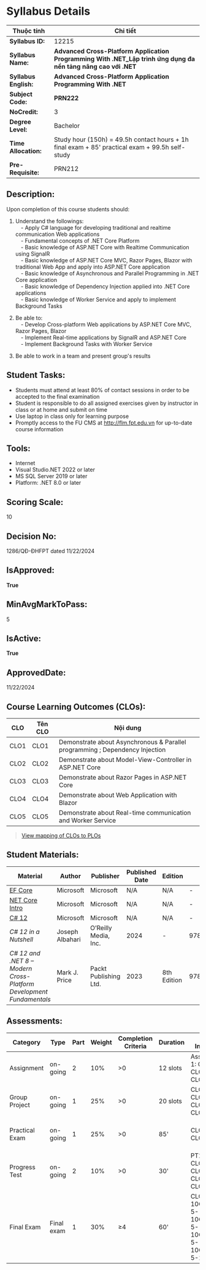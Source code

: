# Syllabus Details

| **Thuộc tính**              | **Chi tiết**                                                                                                                                                                                                                                                                                                                                                                                                                       |
|----------------------------|----------------------------------------------------------------------------------------------------------------------------------------------------------------------------------------------------------------------------------------------------------------------------------------------------------------------------------------------------------------------------------------------------------------------------------------|
| **Syllabus ID:**           | 12215                                                                                                                                                                                                                                                                                                                                                                                                                                |
| **Syllabus Name:**         | **Advanced Cross-Platform Application Programming With .NET_Lập trình ứng dụng đa nền tảng nâng cao với .NET**                                                                                                                                                                                                                                                                                                                       |
| **Syllabus English:**      | **Advanced Cross-Platform Application Programming With .NET**                                                                                                                                                                                                                                                                                                                                                                        |
| **Subject Code:**          | **PRN222**                                                                                                                                                                                                                                                                                                                                                                                                                           |
| **NoCredit:**              | 3                                                                                                                                                                                                                                                                                                                                                                                                                                     |
| **Degree Level:**          | Bachelor                                                                                                                                                                                                                                                                                                                                                                                                                             |
| **Time Allocation:**       | Study hour (150h) = 49.5h contact hours + 1h final exam + 85' practical exam + 99.5h self-study                                                                                                                                                                                                                                                                                                                                     |
| **Pre-Requisite:**         | PRN212                                                                                                                                                                                                                                                                                                                                                                                                                                |

## Description:

Upon completion of this course students should:  
1. Understand the followings:  
 -  Apply C# language for developing traditional and realtime communication Web applications  
 -  Fundamental concepts of .NET Core Platform  
 -  Basic knowledge of ASP.NET Core with Realtime Communication using SignalR  
 -  Basic knowledge of ASP.NET Core MVC, Razor Pages, Blazor with traditional Web App and apply into ASP.NET Core application  
 -  Basic knowledge of Asynchronous and Parallel Programming in .NET Core application  
 -  Basic knowledge of Dependency Injection applied into .NET Core applications  
 -  Basic knowledge of Worker Service and apply to implement Background Tasks  

2. Be able to:  
 -  Develop Cross-platform Web applications by ASP.NET Core MVC, Razor Pages, Blazor  
 -  Implement Real-time applications by SignalR and ASP.NET Core  
 -  Implement Background Tasks with Worker Service  

3. Be able to work in a team and present group's results

## Student Tasks:

- Students must attend at least 80% of contact sessions in order to be accepted to the final examination  
- Student is responsible to do all assigned exercises given by instructor in class or at home and submit on time  
- Use laptop in class only for learning purpose  
- Promptly access to the FU CMS at http://flm.fpt.edu.vn for up-to-date course information

## Tools:

- Internet  
- Visual Studio.NET 2022 or later  
- MS SQL Server 2019 or later  
- Platform: .NET 8.0 or later

## Scoring Scale:

10

## Decision No:

1286/QĐ-ĐHFPT dated 11/22/2024

## IsApproved:

**True**

## MinAvgMarkToPass:

5

## IsActive:

**True**

## ApprovedDate:

11/22/2024

## Course Learning Outcomes (CLOs):

| CLO  | Tên CLO | Nội dung                                                                 |
|------|---------|--------------------------------------------------------------------------|
| CLO1 | CLO1    | Demonstrate about Asynchronous & Parallel programming ; Dependency Injection |
| CLO2 | CLO2    | Demonstrate about Model-View-Controller in ASP.NET Core                 |
| CLO3 | CLO3    | Demonstrate about Razor Pages in ASP.NET Core                           |
| CLO4 | CLO4    | Demonstrate about Web Application with Blazor                           |
| CLO5 | CLO5    | Demonstrate about Real-time communication and Worker Service            |

> [View mapping of CLOs to PLOs](https://flm.fpt.edu.vn/CLOMapping/View?syllabusID=12215)

## Student Materials:

| Material | Author | Publisher | Published Date | Edition | ISBN | Hard Copy | Online | Main Material |
|----------|--------|-----------|----------------|---------|------|------------|--------|----------------|
| [EF Core](https://learn.microsoft.com/en-us/ef/core/) | Microsoft | Microsoft | N/A | N/A | - | ✅ | ✅ |
| [NET Core Intro](https://learn.microsoft.com/en-us/dotnet/core/introduction) | Microsoft | Microsoft | N/A | N/A | - | ✅ | ✅ |
| [C# 12](https://learn.microsoft.com/en-us/dotnet/csharp/whats-new/csharp-12) | Microsoft | Microsoft | N/A | N/A | - | ✅ | ✅ |
| *C# 12 in a Nutshell* | Joseph Albahari | O’Reilly Media, Inc. | 2024 | - | 9781098147440 | ✅ | ❌ |
| *C# 12 and .NET 8 – Modern Cross-Platform Development Fundamentals* | Mark J. Price | Packt Publishing Ltd. | 2023 | 8th Edition | 9781837635870 | ✅ | ❌ |

## Assessments:

| Category        | Type       | Part | Weight | Completion Criteria | Duration | CLOs Involved                                     | Question Type                | No. Question | Knowledge & Skill        | Grading Guide                   |
|----------------|------------|------|--------|----------------------|----------|---------------------------------------------------|------------------------------|---------------|---------------------------|---------------------------------|
| Assignment      | on-going   | 2    | 10%    | >0                   | 12 slots | Assignment 1: CLO2, CLO3, CLO4                    |                              |               | Subjects in syllabus      |                                 |
| Group Project   | on-going   | 1    | 25%    | >0                   | 20 slots | CLO2, CLO3, CLO4, CLO5                            |                              |               | Subjects in syllabus      |                                 |
| Practical Exam  | on-going   | 1    | 25%    | >0                   | 85'      | CLO1 - CLO5                                       |                              |               | Subjects in syllabus      | Manual by exam board           |
| Progress Test   | on-going   | 2    | 10%    | >0                   | 30'      | PT1: CLO1, CLO2, CLO3PT2: CLO4, CLO5          | Multiple choice              | 20/each       |                           |                                 |
| Final Exam      | Final exam | 1    | 30%    | ≥4                   | 60'      | CLO1.x: 5-10CLO2.x: 5-10CLO3.x: 5-10CLO4.x: 5-10CLO5.x: 5-10 | 50 questions (MC or theory) | 50            | All syllabus subjects     | By exam board                  |
